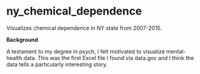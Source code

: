 # ny_chemical_dependence
Visualizes chemical dependence in NY state from 2007-2015.

**Background**

A testament to my degree in psych, I felt motivated to visualize mental-health data. 
This was the first Excel file I found via data.gov and I think the data tells a particularly interesting story.
